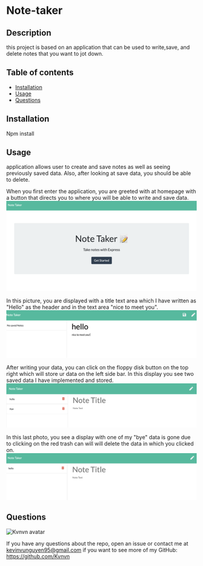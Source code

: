 # Note-taker

## Description 
this project is based on an application that can be used to write,save, and delete notes that you want to jot down.

## Table of contents

* [Installation](#installation)
* [Usage](#usage)
* [Questions](#questions)

## Installation
Npm install

## Usage
application allows user to create and save notes as well as seeing previously saved data. Also, after looking at save data, you should be able to delete.

When you first enter the application, you are greeted with at homepage with a button that directs you to where you will be able to write and save data.
![Note-take header](/img/pic0.png) 

In this picture, you are displayed with a  title text area which I have written as "Hello" as the header and in the text area "nice to meet you".
![note-take](/img/pic1.png) 

After writing your data, you can click on the floppy disk button on the top right which will store ur data on the left side bar. In this display you see two saved data I have implemented and stored.
![note-take2](/img/pic2.png) 

In this last photo, you see a display with one of my "bye" data is gone due to clicking on the red trash can will will delete the data in which you clicked on.
![note-take3](/img/pic3.png) 



## Questions
![Kvnvn avatar](https://avatars3.githubusercontent.com/u/60084108?v=4)


If you have any questions about the repo, open an issue or contact me at kevinvunguyen95@gmail.com
if you want to see more of my GitHub: https://github.com/Kvnvn

